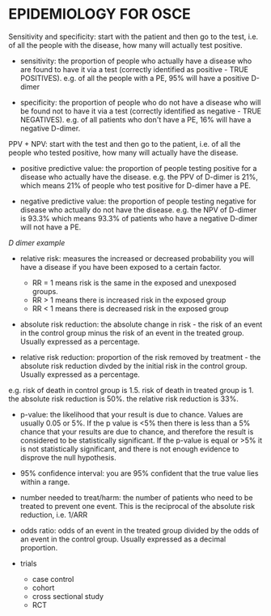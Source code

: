 # EPIDEMIOLOGY FOR OSCE


Sensitivity and specificity: start with the patient and then go to the test, i.e. of all the people with the disease, how many will actually test positive.

- sensitivity: the proportion of people who actually have a disease who are found to have it via a test (correctly identified as positive - TRUE POSITIVES). e.g. of all the people with a PE, 95% will have a positive D-dimer

- specificity: the proportion of people who do not have a disease who will be found not to have it via a test (correctly identified as negative - TRUE NEGATIVES). e.g. of all patients who don't have a PE, 16% will have a negative D-dimer.

PPV + NPV: start with the test and then go to the patient, i.e. of all the people who tested positive, how many will actually have the disease.

- positive predictive value: the proportion of people testing positive for a disease who actually have the disease. e.g. the PPV of D-dimer is 21%, which means 21% of people who test positive for D-dimer have a PE.

- negative predictive value: the proportion of people testing negative for disease who actually do not have the disease. e.g. the NPV of D-dimer is 93.3% which means 93.3% of patients who have a negative D-dimer will not have a PE.

*D dimer example*


- relative risk: measures the increased or decreased probability you will have a disease if you have been exposed to a certain factor.
	- RR = 1 means risk is the same in the exposed and unexposed groups.
	- RR > 1 means there is increased risk in the exposed group
	- RR < 1 means there is decreased risk in the exposed group

- absolute risk reduction: the absolute change in risk - the risk of an event in the control group minus the risk of an event in the treated group. Usually expressed as a percentage.

- relative risk reduction: proportion of the risk removed by treatment - the absolute risk reduction divded by the initial risk in the control group. Usually expressed as a percentage.

e.g. risk of death in control group is 1.5. risk of death in treated group is 1. the absolute risk reduction is 50%. the relative risk reduction is 33%.


- p-value: the likelihood that your result is due to chance. Values are usually 0.05 or 5%. If the p value is <5% then there is less than a 5% chance that your results are due to chance, and therefore the result is considered to be statistically significant. If the p-value is equal or >5% it is not statistically significant, and there is not enough evidence to disprove the null hypothesis.  

- 95% confidence interval: you are 95% confident that the true value lies within a range. 

- number needed to treat/harm: the number of patients who need to be treated to prevent one event. This is the reciprocal of the absolute risk reduction, i.e. 1/ARR

- odds ratio: odds of an event in the treated group divided by the odds of an event in the control group. Usually expressed as a decimal proportion. 


- trials
	- case control
	- cohort
	- cross sectional study
	- RCT